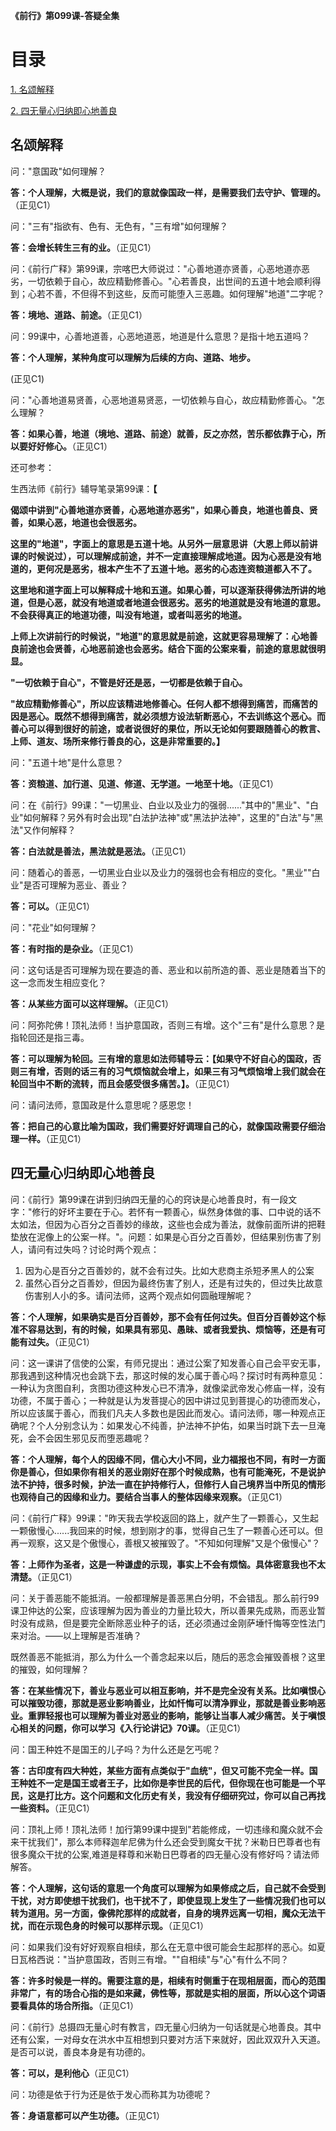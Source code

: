 **《前行》第099课-答疑全集**

# 目录 

[1. 名颂解释](#名颂解释)

[2. 四无量心归纳即心地善良](#四无量心归纳即心地善良)

## 名颂解释

问："意国政"如何理解？

**答：个人理解，大概是说，我们的意就像国政一样，是需要我们去守护、管理的。**（正见C1）

问："三有"指欲有、色有、无色有，"三有增"如何理解？

**答：会增长转生三有的业。**（正见C1）

问：《前行广释》第99课，宗喀巴大师说过："心善地道亦贤善，心恶地道亦恶劣，一切依赖于自心，故应精勤修善心。"心若善良，出世间的五道十地会顺利得到；心若不善，不但得不到这些，反而可能堕入三恶趣。如何理解"地道"二字呢？

**答：境地、道路、前途。**（正见C1）

问：99课中，心善地道善，心恶地道恶，地道是什么意思？是指十地五道吗？

**答：个人理解，某种角度可以理解为后续的方向、道路、地步。**

(正见C1)

问："心善地道易贤善，心恶地道易贤恶，一切依赖与自心，故应精勤修善心。"怎么理解？

**答：如果心善，地道（境地、道路、前途）就善，反之亦然，苦乐都依靠于心，所以要好好修心。**（正见C1）

还可参考：

生西法师《前行》辅导笔录第99课：**【**

**偈颂中讲到"心善地道亦贤善，心恶地道亦恶劣"，如果心善良，地道也善良、贤善，如果心恶，地道也会很恶劣。**

**这里的"地道"，字面上的意思是五道十地。从另外一层意思讲（大恩上师以前讲课的时候说过），可以理解成前途，并不一定直接理解成地道。因为心恶是没有地道的，更何况是恶劣，根本产生不了五道十地。恶劣的心态连资粮道都入不了。**

**这里地和道字面上可以解释成十地和五道。如果心善，可以逐渐获得佛法所讲的地道，但是心恶，就没有地道或者地道会很恶劣。恶劣的地道就是没有地道的意思。不会获得真正的地道功德，叫没有地道，或者叫恶劣的地道。**

**上师上次讲前行的时候说，"地道"的意思就是前途，这就更容易理解了：心地善良前途也会贤善，心地恶前途也会恶劣。结合下面的公案来看，前途的意思就很明显。**

**"一切依赖于自心"，不管是好还是恶，一切都是依赖于自心。**

**"故应精勤修善心"，所以应该精进地修善心。任何人都不想得到痛苦，而痛苦的因是恶心。既然不想得到痛苦，就必须想方设法斩断恶心，不去训练这个恶心。而善心可以得到很好的前途，或者说很好的果位，所以无论如何要跟随善心的教言、上师、道友、场所来修行善良的心，这是非常重要的。】**

问："五道十地"是什么意思？

**答：资粮道、加行道、见道、修道、无学道。一地至十地。**（正见C1）

问：在《前行》99课："一切黑业、白业以及业力的强弱......"其中的"黑业"、"白业"如何解释？另外有时会出现"白法护法神"或"黑法护法神"，这里的"白法"与"黑法"又作何解释？

**答：白法就是善法，黑法就是恶法。**（正见C1）

问：随着心的善恶，一切黑业白业以及业力的强弱也会有相应的变化。"黑业""白业"是否可理解为恶业、善业？

**答：可以。**（正见C1）

问："花业"如何理解？

**答：有时指的是杂业。**（正见C1）

问：这句话是否可理解为现在要造的善、恶业和以前所造的善、恶业是随着当下的这一念而发生相应变化？

**答：从某些方面可以这样理解。**（正见C1）

问：阿弥陀佛！顶礼法师！当护意国政，否则三有增。这个"三有"是什么意思？是指轮回还是指三毒。

**答：可以理解为轮回。三有增的意思如法师辅导云：【如果守不好自心的国政，否则三有增，否则的话三有的习气烦恼就会增上，如果三有习气烦恼增上我们就会在轮回当中不断的流转，而且会感受很多痛苦。】。**（正见C1）

问：请问法师，意国政是什么意思呢？感恩您！

**答：把自己的心意比喻为国政，我们需要好好调理自己的心，就像国政需要仔细治理一样。**（正见C1）

## 四无量心归纳即心地善良

问：《前行》第99课在讲到归纳四无量的心的窍诀是心地善良时，有一段文字："修行的好坏主要在于心。若怀有一颗善心，纵然身体做的事、口中说的话不太如法，但因为心百分之百善妙的缘故，这些也会成为善法，就像前面所讲的把鞋垫放在泥像上的公案一样。"。问题：如果是心百分之百善妙，但结果别伤害了别人，请问有过失吗？讨论时两个观点：
1. 因为心是百分之百善妙的，就不会有过失。比如大悲商主杀短矛黑人的公案
2. 虽然心百分之百善妙，但因为最终伤害了别人，还是有过失的，但过失比故意伤害别人小的多。请问法师，这两个观点如何圆融理解呢？

**答：个人理解，如果确实是百分百善妙，那不会有任何过失。但百分百善妙这个标准不容易达到，有的时候，如果具有邪见、愚昧、或者我爱执、烦恼等，还是有可能有过失。**（正见C1）

问：这一课讲了信使的公案，有师兄提出：通过公案了知发善心自己会平安无事，那我遇到这种情况也会跳下去，那这时候的发心属于善心吗？探讨时有两种意见：一种认为贪图自利，贪图功德这种发心已不清净，就像梁武帝发心修庙一样，没有功德，不属于善心；一种就是认为发菩提心的因中讲过见到菩提心的功德而发心，所以应该属于善心，而我们凡夫人多数也是因此而发心。请问法师，哪一种观点正确呢？个人分别念认为：如果发心不纯善，护法神不护佑，如果当时跳下去一旦淹死，会不会因生邪见反而堕恶趣呢？

**答：个人理解，每个人的因缘不同，信心大小不同，业力福报也不同，有时一方面你是善心，但如果你有相关的恶业刚好在那个时候成熟，也有可能淹死，不是说护法不护持，很多时候，护法一直在护持修行人，但修行人自己境界当中所见的情形也观待自己的因缘和业力。要结合当事人的整体因缘来观察。**（正见C1）

问：《前行广释》99课："昨天我去学校返回的路上，就产生了一颗善心，又生起一颗傲慢心......我回来的时候，想到刚才的事，觉得自己生了一颗善心还可以。但再一观察，这又是个傲慢心，善根又被摧毁了。"不知如何理解"又是个傲慢心"？

**答：上师作为圣者，这是一种谦虚的示现，事实上不会有烦恼。具体密意我也不太清楚。**（正见C1）

问：关于善恶能不能抵消。一般都理解是善恶黑白分明，不会错乱。那么前行99课卫仲达的公案，应该理解为因为善业的力量比较大，所以善果先成熟，而恶业暂时没有成熟，但是要完全断除恶业种子的话，还必须通过金刚萨埵忏悔等空性法门来对治。——以上理解是否准确？

既然善恶不能抵消，那么为什么一个善念起来以后，随后的恶念会摧毁善根？这里的摧毁，如何理解？

**答：在某些情况下，善业与恶业可以相互影响，并不是完全没有关系。比如嗔恨心可以摧毁功德，那就是恶业影响善业，比如忏悔可以清净罪业，那就是善业影响恶业。重罪轻报也可以理解为善业对恶业的影响，能够让当事人减少痛苦。关于嗔恨心相关的问题，你可以学习《入行论讲记》70课。**（正见C1）

问：国王种姓不是国王的儿子吗？为什么还是乞丐呢？

**答：古印度有四大种姓，某些方面有点类似于"血统"，但又可能不完全一样。国王种姓不一定是国王或者王子，比如你是李世民的后代，但你现在也可能是一个平民，这是打比方。这个问题和文化历史有关，我没有仔细研究过，你可以自己再找一些资料。**（正见C1）

问：顶礼上师！顶礼法师！加行第99课中提到"若能修成，一切违缘和魔众就不会来干扰我们"，那么本师释迦牟尼佛为什么还会受到魔女干扰？米勒日巴尊者也有很多魔众干扰的公案,难道是释尊和米勒日巴尊者的四无量心没有修好吗？请法师解答。

**答：个人理解，这句话的意思一个角度可以理解为如果修成之后，自己就不会受到干扰，对方即使想干扰我们，也干扰不了，即使显现上发生了一些情况我们也可以转为道用。另一方面，像佛陀那样的成就者，自身的境界远离一切相，魔众无法干扰，而在示现色身的时候可以那样示现。**（正见C1）

问：如果我们没有好好观察自相续，那么在无意中很可能会生起那样的恶心。如夏日瓦格西说："当护意国政，否则三有增。""自相续"与"心"有什么不同？

**答：许多时候是一样的。需要注意的是，相续有时侧重于在现相层面，而心的范围非常广，有的场合心指的是如来藏，佛性等，那就是实相的层面，所以心这个词语要看具体的场合所指。**（正见C1）

问：《前行》总摄四无量心时有教言，四无量心归纳为一句话就是心地善良。其中还有公案，一对母女在洪水中互相想到只要对方活下来就好，因此双双升入天道。是否可以说，善良本身是有功德的。

**答：可以，是利他心**（正见C1）

问：功德是依于行为还是依于发心而称其为功德呢？

**答：身语意都可以产生功德。**（正见C1）
